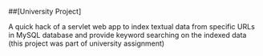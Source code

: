 ##[University Project]

A quick hack of a servlet web app to index textual data from specific URLs in MySQL database and provide keyword searching on the indexed data (this project was part of university assignment)
